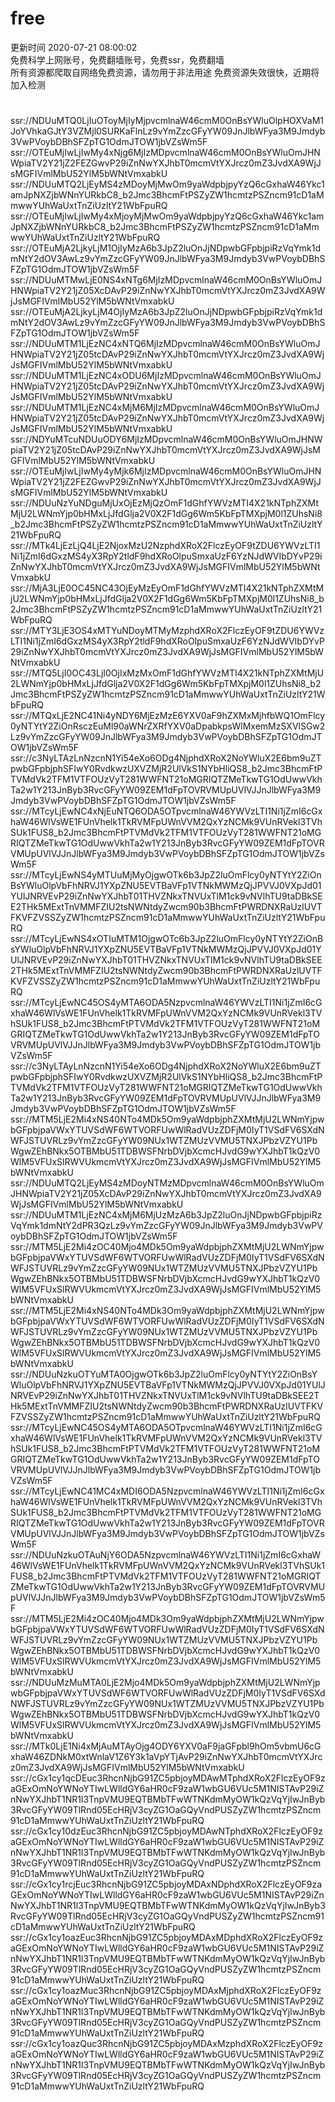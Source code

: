 # free  
更新时间 2020-07-21 08:00:02  
免费科学上网账号，免费翻墙账号，免费ssr，免费翻墙  
所有资源都爬取自网络免费资源，请勿用于非法用途
 免费资源失效很快，近期将加入检测
  #   
ssr://NDUuMTQ0LjIuOToyMjIyMjpvcmlnaW46cmM0OnBsYWluOlpHOXVaM1JoYVhkaGJtY3VZMjl0SURKaFlnLz9vYmZzcGFyYW09JnJlbWFya3M9Jmdyb3VwPVoybDBhSFZpTG1OdmJTOW1jbVZsWm5F  
ssr://OTEuMjIwLjIwMy4xNjg6MjIzMDpvcmlnaW46cmM0OnBsYWluOmJHNWpiaTV2Y21jZ2FEZGwvP29iZnNwYXJhbT0mcmVtYXJrcz0mZ3JvdXA9WjJsMGFIVmlMbU52YlM5bWNtVmxabkU  
ssr://NDUuMTQ2LjEyMS4zMDoyMjMwOm9yaWdpbjpyYzQ6cGxhaW46Ykc1amJpNXZjbWNnYURkbC8_b2Jmc3BhcmFtPSZyZW1hcmtzPSZncm91cD1aMmwwYUhWaUxtTnZiUzltY21WbFpuRQ  
ssr://OTEuMjIwLjIwMy4xMjoyMjMwOm9yaWdpbjpyYzQ6cGxhaW46Ykc1amJpNXZjbWNnYURkbC8_b2Jmc3BhcmFtPSZyZW1hcmtzPSZncm91cD1aMmwwYUhWaUxtTnZiUzltY21WbFpuRQ  
ssr://OTEuMjA2LjkyLjM1OjIyMzA6b3JpZ2luOnJjNDpwbGFpbjpiRzVqYmk1dmNtY2dOV3AwLz9vYmZzcGFyYW09JnJlbWFya3M9Jmdyb3VwPVoybDBhSFZpTG1OdmJTOW1jbVZsWm5F  
ssr://NDUuMTMwLjE0NS4xNTg6MjIzMDpvcmlnaW46cmM0OnBsYWluOmJHNWpiaTV2Y21jZ05XcDAvP29iZnNwYXJhbT0mcmVtYXJrcz0mZ3JvdXA9WjJsMGFIVmlMbU52YlM5bWNtVmxabkU  
ssr://OTEuMjA2LjkyLjM4OjIyMzA6b3JpZ2luOnJjNDpwbGFpbjpiRzVqYmk1dmNtY2dOV3AwLz9vYmZzcGFyYW09JnJlbWFya3M9Jmdyb3VwPVoybDBhSFZpTG1OdmJTOW1jbVZsWm5F  
ssr://NDUuMTM1LjEzNC4xNTQ6MjIzMDpvcmlnaW46cmM0OnBsYWluOmJHNWpiaTV2Y21jZ05tcDAvP29iZnNwYXJhbT0mcmVtYXJrcz0mZ3JvdXA9WjJsMGFIVmlMbU52YlM5bWNtVmxabkU  
ssr://NDUuMTM1LjEzNC4xODU6MjIzMDpvcmlnaW46cmM0OnBsYWluOmJHNWpiaTV2Y21jZ05tcDAvP29iZnNwYXJhbT0mcmVtYXJrcz0mZ3JvdXA9WjJsMGFIVmlMbU52YlM5bWNtVmxabkU  
ssr://NDUuMTM1LjEzNC4xMjM6MjIzMDpvcmlnaW46cmM0OnBsYWluOmJHNWpiaTV2Y21jZ05tcDAvP29iZnNwYXJhbT0mcmVtYXJrcz0mZ3JvdXA9WjJsMGFIVmlMbU52YlM5bWNtVmxabkU  
ssr://NDYuMTcuNDUuODY6MjIzMDpvcmlnaW46cmM0OnBsYWluOmJHNWpiaTV2Y21jZ05tcDAvP29iZnNwYXJhbT0mcmVtYXJrcz0mZ3JvdXA9WjJsMGFIVmlMbU52YlM5bWNtVmxabkU  
ssr://OTEuMjIwLjIwMy4yMjk6MjIzMDpvcmlnaW46cmM0OnBsYWluOmJHNWpiaTV2Y21jZ2FEZGwvP29iZnNwYXJhbT0mcmVtYXJrcz0mZ3JvdXA9WjJsMGFIVmlMbU52YlM5bWNtVmxabkU  
ssr://NDUuNzYuNDguMjUxOjEzMjQzOmF1dGhfYWVzMTI4X21kNTphZXMtMjU2LWNmYjp0bHMxLjJfdGlja2V0X2F1dGg6Wm5KbFpTMXpjM0l1ZUhsNi8_b2Jmc3BhcmFtPSZyZW1hcmtzPSZncm91cD1aMmwwYUhWaUxtTnZiUzltY21WbFpuRQ  
ssr://MTk4LjEzLjQ4LjE2NjoxMzU2NzphdXRoX2FlczEyOF9tZDU6YWVzLTI1Ni1jZmI6dGxzMS4yX3RpY2tldF9hdXRoOlpuSmxaUzF6YzNJdWVIbDYvP29iZnNwYXJhbT0mcmVtYXJrcz0mZ3JvdXA9WjJsMGFIVmlMbU52YlM5bWNtVmxabkU  
ssr://MjA3LjE0OC45NC43OjEyMzEyOmF1dGhfYWVzMTI4X21kNTphZXMtMjU2LWNmYjp0bHMxLjJfdGlja2V0X2F1dGg6Wm5KbFpTMXpjM0l1ZUhsNi8_b2Jmc3BhcmFtPSZyZW1hcmtzPSZncm91cD1aMmwwYUhWaUxtTnZiUzltY21WbFpuRQ  
ssr://MTY3LjE3OS4xMTYuNDoyMTMyMzphdXRoX2FlczEyOF9tZDU6YWVzLTI1Ni1jZmI6dGxzMS4yX3RpY2tldF9hdXRoOlpuSmxaUzF6YzNJdWVIbDYvP29iZnNwYXJhbT0mcmVtYXJrcz0mZ3JvdXA9WjJsMGFIVmlMbU52YlM5bWNtVmxabkU  
ssr://MTQ5LjI0OC43LjI0OjIxMzMxOmF1dGhfYWVzMTI4X21kNTphZXMtMjU2LWNmYjp0bHMxLjJfdGlja2V0X2F1dGg6Wm5KbFpTMXpjM0l1ZUhsNi8_b2Jmc3BhcmFtPSZyZW1hcmtzPSZncm91cD1aMmwwYUhWaUxtTnZiUzltY21WbFpuRQ  
ssr://MTQxLjE2NC41Ni4yNDY6MjEzMzE6YXV0aF9hZXMxMjhfbWQ1OmFlcy0yNTYtY2ZiOnRsczEuMl90aWNrZXRfYXV0aDpabkpsWlMxemMzSXVlSGw2Lz9vYmZzcGFyYW09JnJlbWFya3M9Jmdyb3VwPVoybDBhSFZpTG1OdmJTOW1jbVZsWm5F  
ssr://c3NyLTAzLnNzcnN1Yi54eXo6ODg4NjphdXRoX2NoYWluX2E6bm9uZTpwbGFpbjphSFIwY0RvdkwzUXVZMjR2UlVkS1NYbHliQS8_b2Jmc3BhcmFtPTVMdVk2TFM1VTFOUzVyT281WWFNT21oMGRIQTZMeTkwTG1OdUwwVkhTa2w1Y213JnByb3RvcGFyYW09ZEM1dFpTOVRVMUpUVlVJJnJlbWFya3M9Jmdyb3VwPVoybDBhSFZpTG1OdmJTOW1jbVZsWm5F  
ssr://MTcyLjEwNC4xNjEuNTQ6ODA5OTpvcmlnaW46YWVzLTI1Ni1jZmI6cGxhaW46WlVsWE1FUnVhelk1TkRVMFpUWnVVM2QxYzNCMk9VUnRVekl3TVhSUk1FUS8_b2Jmc3BhcmFtPTVMdVk2TFM1VTFOUzVyT281WWFNT21oMGRIQTZMeTkwTG1OdUwwVkhTa2w1Y213JnByb3RvcGFyYW09ZEM1dFpTOVRVMUpUVlVJJnJlbWFya3M9Jmdyb3VwPVoybDBhSFZpTG1OdmJTOW1jbVZsWm5F  
ssr://MTcyLjEwNS4yMTUuMjMyOjgwOTk6b3JpZ2luOmFlcy0yNTYtY2ZiOnBsYWluOlpVbFhNRVJ1YXpZNU5EVTBaVFp1VTNkMWMzQjJPVVJ0VXpJd01YUlJNRVEvP29iZnNwYXJhbT01THVZNkxTNVUxTlM1ck9vNVlhTU9taDBkSEE2THk5MExtTnVMMFZIU2tsNWNtdyZwcm90b3BhcmFtPWRDNXRaUzlUVTFKVFZVSSZyZW1hcmtzPSZncm91cD1aMmwwYUhWaUxtTnZiUzltY21WbFpuRQ  
ssr://MTcyLjEwNS4xOTIuMTM1OjgwOTc6b3JpZ2luOmFlcy0yNTYtY2ZiOnBsYWluOlpVbFhNRVJ1YXpZNU5EVTBaVFp1VTNkMWMzQjJPVVJ0VXpJd01YUlJNRVEvP29iZnNwYXJhbT01THVZNkxTNVUxTlM1ck9vNVlhTU9taDBkSEE2THk5MExtTnVMMFZIU2tsNWNtdyZwcm90b3BhcmFtPWRDNXRaUzlUVTFKVFZVSSZyZW1hcmtzPSZncm91cD1aMmwwYUhWaUxtTnZiUzltY21WbFpuRQ  
ssr://MTcyLjEwNC45OS4yMTA6ODA5NzpvcmlnaW46YWVzLTI1Ni1jZmI6cGxhaW46WlVsWE1FUnVhelk1TkRVMFpUWnVVM2QxYzNCMk9VUnRVekl3TVhSUk1FUS8_b2Jmc3BhcmFtPTVMdVk2TFM1VTFOUzVyT281WWFNT21oMGRIQTZMeTkwTG1OdUwwVkhTa2w1Y213JnByb3RvcGFyYW09ZEM1dFpTOVRVMUpUVlVJJnJlbWFya3M9Jmdyb3VwPVoybDBhSFZpTG1OdmJTOW1jbVZsWm5F  
ssr://c3NyLTAyLnNzcnN1Yi54eXo6ODg4NjphdXRoX2NoYWluX2E6bm9uZTpwbGFpbjphSFIwY0RvdkwzUXVZMjR2UlVkS1NYbHliQS8_b2Jmc3BhcmFtPTVMdVk2TFM1VTFOUzVyT281WWFNT21oMGRIQTZMeTkwTG1OdUwwVkhTa2w1Y213JnByb3RvcGFyYW09ZEM1dFpTOVRVMUpUVlVJJnJlbWFya3M9Jmdyb3VwPVoybDBhSFZpTG1OdmJTOW1jbVZsWm5F  
ssr://MTM5LjE2Mi4xNS40NTo4MDk5Om9yaWdpbjphZXMtMjU2LWNmYjpwbGFpbjpaVWxYTUVSdWF6WTVORFUwWlRadVUzZDFjM0IyT1VSdFV6SXdNWFJSTUVRLz9vYmZzcGFyYW09NUx1WTZMUzVVMU5TNXJPbzVZYU1PbWgwZEhBNkx5OTBMbU51TDBWSFNrbDVjbXcmcHJvdG9wYXJhbT1kQzV0WlM5VFUxSlRWVUkmcmVtYXJrcz0mZ3JvdXA9WjJsMGFIVmlMbU52YlM5bWNtVmxabkU  
ssr://NDUuMTQ2LjEyMS4zMDoyNTMzMDpvcmlnaW46cmM0OnBsYWluOmJHNWpiaTV2Y21jZ05XcDAvP29iZnNwYXJhbT0mcmVtYXJrcz0mZ3JvdXA9WjJsMGFIVmlMbU52YlM5bWNtVmxabkU  
ssr://NDUuMTM1LjEzNC4xMjM6MjUzMzA6b3JpZ2luOnJjNDpwbGFpbjpiRzVqYmk1dmNtY2dPR3QzLz9vYmZzcGFyYW09JnJlbWFya3M9Jmdyb3VwPVoybDBhSFZpTG1OdmJTOW1jbVZsWm5F  
ssr://MTM5LjE2Mi4zOC40Mjo4MDk5Om9yaWdpbjphZXMtMjU2LWNmYjpwbGFpbjpaVWxYTUVSdWF6WTVORFUwWlRadVUzZDFjM0IyT1VSdFV6SXdNWFJSTUVRLz9vYmZzcGFyYW09NUx1WTZMUzVVMU5TNXJPbzVZYU1PbWgwZEhBNkx5OTBMbU51TDBWSFNrbDVjbXcmcHJvdG9wYXJhbT1kQzV0WlM5VFUxSlRWVUkmcmVtYXJrcz0mZ3JvdXA9WjJsMGFIVmlMbU52YlM5bWNtVmxabkU  
ssr://MTM5LjE2Mi4xNS40NTo4MDk3Om9yaWdpbjphZXMtMjU2LWNmYjpwbGFpbjpaVWxYTUVSdWF6WTVORFUwWlRadVUzZDFjM0IyT1VSdFV6SXdNWFJSTUVRLz9vYmZzcGFyYW09NUx1WTZMUzVVMU5TNXJPbzVZYU1PbWgwZEhBNkx5OTBMbU51TDBWSFNrbDVjbXcmcHJvdG9wYXJhbT1kQzV0WlM5VFUxSlRWVUkmcmVtYXJrcz0mZ3JvdXA9WjJsMGFIVmlMbU52YlM5bWNtVmxabkU  
ssr://NDUuNzkuOTYuMTA0OjgwOTk6b3JpZ2luOmFlcy0yNTYtY2ZiOnBsYWluOlpVbFhNRVJ1YXpZNU5EVTBaVFp1VTNkMWMzQjJPVVJ0VXpJd01YUlJNRVEvP29iZnNwYXJhbT01THVZNkxTNVUxTlM1ck9vNVlhTU9taDBkSEE2THk5MExtTnVMMFZIU2tsNWNtdyZwcm90b3BhcmFtPWRDNXRaUzlUVTFKVFZVSSZyZW1hcmtzPSZncm91cD1aMmwwYUhWaUxtTnZiUzltY21WbFpuRQ  
ssr://MTcyLjEwNC45OS4yMTA6ODA5OTpvcmlnaW46YWVzLTI1Ni1jZmI6cGxhaW46WlVsWE1FUnVhelk1TkRVMFpUWnVVM2QxYzNCMk9VUnRVekl3TVhSUk1FUS8_b2Jmc3BhcmFtPTVMdVk2TFM1VTFOUzVyT281WWFNT21oMGRIQTZMeTkwTG1OdUwwVkhTa2w1Y213JnByb3RvcGFyYW09ZEM1dFpTOVRVMUpUVlVJJnJlbWFya3M9Jmdyb3VwPVoybDBhSFZpTG1OdmJTOW1jbVZsWm5F  
ssr://MTcyLjEwNC41MC4xMDI6ODA5NzpvcmlnaW46YWVzLTI1Ni1jZmI6cGxhaW46WlVsWE1FUnVhelk1TkRVMFpUWnVVM2QxYzNCMk9VUnRVekl3TVhSUk1FUS8_b2Jmc3BhcmFtPTVMdVk2TFM1VTFOUzVyT281WWFNT21oMGRIQTZMeTkwTG1OdUwwVkhTa2w1Y213JnByb3RvcGFyYW09ZEM1dFpTOVRVMUpUVlVJJnJlbWFya3M9Jmdyb3VwPVoybDBhSFZpTG1OdmJTOW1jbVZsWm5F  
ssr://NDUuNzkuOTAuNjY6ODA5NzpvcmlnaW46YWVzLTI1Ni1jZmI6cGxhaW46WlVsWE1FUnVhelk1TkRVMFpUWnVVM2QxYzNCMk9VUnRVekl3TVhSUk1FUS8_b2Jmc3BhcmFtPTVMdVk2TFM1VTFOUzVyT281WWFNT21oMGRIQTZMeTkwTG1OdUwwVkhTa2w1Y213JnByb3RvcGFyYW09ZEM1dFpTOVRVMUpUVlVJJnJlbWFya3M9Jmdyb3VwPVoybDBhSFZpTG1OdmJTOW1jbVZsWm5F  
ssr://MTM5LjE2Mi4zOC40Mjo4MDk3Om9yaWdpbjphZXMtMjU2LWNmYjpwbGFpbjpaVWxYTUVSdWF6WTVORFUwWlRadVUzZDFjM0IyT1VSdFV6SXdNWFJSTUVRLz9vYmZzcGFyYW09NUx1WTZMUzVVMU5TNXJPbzVZYU1PbWgwZEhBNkx5OTBMbU51TDBWSFNrbDVjbXcmcHJvdG9wYXJhbT1kQzV0WlM5VFUxSlRWVUkmcmVtYXJrcz0mZ3JvdXA9WjJsMGFIVmlMbU52YlM5bWNtVmxabkU  
ssr://NDUuMzMuMTA0LjE2Mjo4MDk5Om9yaWdpbjphZXMtMjU2LWNmYjpwbGFpbjpaVWxYTUVSdWF6WTVORFUwWlRadVUzZDFjM0IyT1VSdFV6SXdNWFJSTUVRLz9vYmZzcGFyYW09NUx1WTZMUzVVMU5TNXJPbzVZYU1PbWgwZEhBNkx5OTBMbU51TDBWSFNrbDVjbXcmcHJvdG9wYXJhbT1kQzV0WlM5VFUxSlRWVUkmcmVtYXJrcz0mZ3JvdXA9WjJsMGFIVmlMbU52YlM5bWNtVmxabkU  
ssr://MTk0LjE1Ni4xMjAuMTAyOjg4ODY6YXV0aF9jaGFpbl9hOm5vbmU6cGxhaW46ZDNkM0xtWnlaV1Z6Y3k1aVpYTjAvP29iZnNwYXJhbT0mcmVtYXJrcz0mZ3JvdXA9WjJsMGFIVmlMbU52YlM5bWNtVmxabkU  
ssr://cGx1cy1qcDEuc3RhcnNjbG91ZC5pbjoyMDAwMTphdXRoX2FlczEyOF9zaGExOmNoYWNoYTIwLWlldGY6aHR0cF9zaW1wbGU6VUc5M1NISTAvP29iZnNwYXJhbT1NR1l3TnpVMU9EQTBMbTFwWTNKdmMyOW1kQzVqYjIwJnByb3RvcGFyYW09TlRnd05EcHRjV3cyZG1OaGQyVndPUSZyZW1hcmtzPSZncm91cD1aMmwwYUhWaUxtTnZiUzltY21WbFpuRQ  
ssr://cGx1cy10dzEuc3RhcnNjbG91ZC5pbjoyMDAwNTphdXRoX2FlczEyOF9zaGExOmNoYWNoYTIwLWlldGY6aHR0cF9zaW1wbGU6VUc5M1NISTAvP29iZnNwYXJhbT1NR1l3TnpVMU9EQTBMbTFwWTNKdmMyOW1kQzVqYjIwJnByb3RvcGFyYW09TlRnd05EcHRjV3cyZG1OaGQyVndPUSZyZW1hcmtzPSZncm91cD1aMmwwYUhWaUxtTnZiUzltY21WbFpuRQ  
ssr://cGx1cy1rcjEuc3RhcnNjbG91ZC5pbjoyMDAxNDphdXRoX2FlczEyOF9zaGExOmNoYWNoYTIwLWlldGY6aHR0cF9zaW1wbGU6VUc5M1NISTAvP29iZnNwYXJhbT1NR1l3TnpVMU9EQTBMbTFwWTNKdmMyOW1kQzVqYjIwJnByb3RvcGFyYW09TlRnd05EcHRjV3cyZG1OaGQyVndPUSZyZW1hcmtzPSZncm91cD1aMmwwYUhWaUxtTnZiUzltY21WbFpuRQ  
ssr://cGx1cy1oazEuc3RhcnNjbG91ZC5pbjoyMDAxMDphdXRoX2FlczEyOF9zaGExOmNoYWNoYTIwLWlldGY6aHR0cF9zaW1wbGU6VUc5M1NISTAvP29iZnNwYXJhbT1NR1l3TnpVMU9EQTBMbTFwWTNKdmMyOW1kQzVqYjIwJnByb3RvcGFyYW09TlRnd05EcHRjV3cyZG1OaGQyVndPUSZyZW1hcmtzPSZncm91cD1aMmwwYUhWaUxtTnZiUzltY21WbFpuRQ  
ssr://cGx1cy1oazMuc3RhcnNjbG91ZC5pbjoyMDAxMjphdXRoX2FlczEyOF9zaGExOmNoYWNoYTIwLWlldGY6aHR0cF9zaW1wbGU6VUc5M1NISTAvP29iZnNwYXJhbT1NR1l3TnpVMU9EQTBMbTFwWTNKdmMyOW1kQzVqYjIwJnByb3RvcGFyYW09TlRnd05EcHRjV3cyZG1OaGQyVndPUSZyZW1hcmtzPSZncm91cD1aMmwwYUhWaUxtTnZiUzltY21WbFpuRQ  
ssr://cGx1cy1oazQuc3RhcnNjbG91ZC5pbjoyMDAxMzphdXRoX2FlczEyOF9zaGExOmNoYWNoYTIwLWlldGY6aHR0cF9zaW1wbGU6VUc5M1NISTAvP29iZnNwYXJhbT1NR1l3TnpVMU9EQTBMbTFwWTNKdmMyOW1kQzVqYjIwJnByb3RvcGFyYW09TlRnd05EcHRjV3cyZG1OaGQyVndPUSZyZW1hcmtzPSZncm91cD1aMmwwYUhWaUxtTnZiUzltY21WbFpuRQ  
